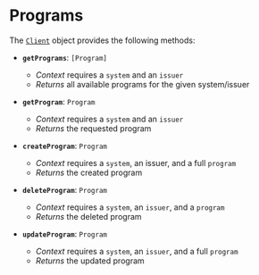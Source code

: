 # Programs

The [`Client`](methods.md) object provides the following methods:

* **`getPrograms`**: `[Program]`
  * *Context* requires a `system` and an `issuer`
  * *Returns* all available programs for the given system/issuer

* **`getProgram`**: `Program`
  * *Context* requires a `system` and an `issuer`
  * *Returns* the requested program

* **`createProgram`**: `Program`  
  * *Context* requires a `system`, an issuer, and a full `program`
  * *Returns* the created program

* **`deleteProgram`**: `Program`
  * *Context* requires a `system`, an `issuer`, and a `program`
  * *Returns* the deleted program

* **`updateProgram`**: `Program`
  * *Context* requires a `system`, an `issuer`, and a full `program`
  * *Returns* the updated program
